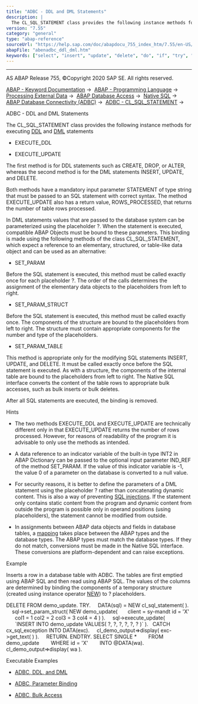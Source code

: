 ```yaml
---
title: "ADBC - DDL and DML Statements"
description: |
  The CL_SQL_STATEMENT class provides the following instance methods for executing DDL(https://help.sap.com/doc/abapdocu_755_index_htm/7.55/en-US/abenddl_glosry.htm 'Glossary Entry') and DML(https://help.sap.com/doc/abapdocu_755_index_htm/7.55/en-US/abendml_glosry.htm 'Glossary Entry') statement
version: "7.55"
category: "general"
type: "abap-reference"
sourceUrl: "https://help.sap.com/doc/abapdocu_755_index_htm/7.55/en-US/abenadbc_ddl_dml.htm"
abapFile: "abenadbc_ddl_dml.htm"
keywords: ["select", "insert", "update", "delete", "do", "if", "try", "catch", "method", "class", "data", "types", "internal-table", "abenadbc", "ddl", "dml"]
---
```


* * *

AS ABAP Release 755, ©Copyright 2020 SAP SE. All rights reserved.

[ABAP - Keyword Documentation](https://help.sap.com/doc/abapdocu_755_index_htm/7.55/en-US/abenabap.htm) →  [ABAP - Programming Language](https://help.sap.com/doc/abapdocu_755_index_htm/7.55/en-US/abenabap_reference.htm) →  [Processing External Data](https://help.sap.com/doc/abapdocu_755_index_htm/7.55/en-US/abenabap_language_external_data.htm) →  [ABAP Database Access](https://help.sap.com/doc/abapdocu_755_index_htm/7.55/en-US/abenabap_sql.htm) →  [Native SQL](https://help.sap.com/doc/abapdocu_755_index_htm/7.55/en-US/abennative_sql.htm) →  [ABAP Database Connectivity (ADBC)](https://help.sap.com/doc/abapdocu_755_index_htm/7.55/en-US/abenadbc.htm) →  [ADBC - CL\_SQL\_STATEMENT](https://help.sap.com/doc/abapdocu_755_index_htm/7.55/en-US/abencl_sql_statement.htm) → 

ADBC - DDL and DML Statements

The CL\_SQL\_STATEMENT class provides the following instance methods for executing [DDL](https://help.sap.com/doc/abapdocu_755_index_htm/7.55/en-US/abenddl_glosry.htm "Glossary Entry") and [DML](https://help.sap.com/doc/abapdocu_755_index_htm/7.55/en-US/abendml_glosry.htm "Glossary Entry") statements

-   EXECUTE\_DDL

-   EXECUTE\_UPDATE

The first method is for DDL statements such as CREATE, DROP, or ALTER, whereas the second method is for the DML statements INSERT, UPDATE, and DELETE.

Both methods have a mandatory input parameter STATEMENT of type string that must be passed to an SQL statement with correct syntax. The method EXECUTE\_UPDATE also has a return value, ROWS\_PROCESSED, that returns the number of table rows processed.

In DML statements values that are passed to the database system can be parameterized using the placeholder ?. When the statement is executed, compatible ABAP Objects must be bound to these parameters. This binding is made using the following methods of the class CL\_SQL\_STATEMENT, which expect a reference to an elementary, structured, or table-like data object and can be used as an alternative:

-   SET\_PARAM

Before the SQL statement is executed, this method must be called exactly once for each placeholder ?. The order of the calls determines the assignment of the elementary data objects to the placeholders from left to right.

-   SET\_PARAM\_STRUCT

Before the SQL statement is executed, this method must be called exactly once. The components of the structure are bound to the placeholders from left to right. The structure must contain appropriate components for the number and type of the placeholders.

-   SET\_PARAM\_TABLE

This method is appropriate only for the modifying SQL statements INSERT, UPDATE, and DELETE. It must be called exactly once before the SQL statement is executed. As with a structure, the components of the internal table are bound to the placeholders from left to right. The Native SQL interface converts the content of the table rows to appropriate bulk accesses, such as bulk inserts or bulk deletes.

After all SQL statements are executed, the binding is removed.

Hints

-   The two methods EXECUTE\_DDL and EXECUTE\_UPDATE are technically different only in that EXECUTE\_UPDATE returns the number of rows processed. However, for reasons of readability of the program it is advisable to only use the methods as intended.

-   A data reference to an indicator variable of the built-in type INT2 in ABAP Dictionary can be passed to the optional input parameter IND\_REF of the method SET\_PARAM. If the value of this indicator variable is -1, the value 0 of a parameter on the database is converted to a null value.

-   For security reasons, it is better to define the parameters of a DML statement using the placeholder ? rather than concatenating dynamic content. This is also a way of preventing [SQL injections](https://help.sap.com/doc/abapdocu_755_index_htm/7.55/en-US/abensql_injection_glosry.htm "Glossary Entry"). If the statement only contains static content from the program and dynamic content from outside the program is possible only in operand positions (using placeholders), the statement cannot be modified from outside.

-   In assignments between ABAP data objects and fields in database tables, a [mapping](https://help.sap.com/doc/abapdocu_755_index_htm/7.55/en-US/abennative_sql_type_mapping.htm) takes place between the ABAP types and the database types. The ABAP types must match the database types. If they do not match, conversions must be made in the Native SQL interface. These conversions are platform-dependent and can raise exceptions.

Example

Inserts a row in a database table with ADBC. The tables are first emptied using ABAP SQL and then read using ABAP SQL. The values of the columns are determined by binding the components of a temporary structure (created using instance operator [NEW](https://help.sap.com/doc/abapdocu_755_index_htm/7.55/en-US/abenconstructor_expression_new.htm)) to ? placeholders.

DELETE FROM demo\_update.
TRY.
    DATA(sql) = NEW cl\_sql\_statement( ).
    sql->set\_param\_struct( NEW demo\_update(
      client = sy-mandt id = 'X'
      col1 = 1 col2 = 2 col3 = 3 col4 = 4 ) ).
    sql->execute\_update(
      \`INSERT INTO demo\_update VALUES( ?, ?, ?, ?, ?, ? )\` ).
  CATCH cx\_sql\_exception INTO DATA(exc).
    cl\_demo\_output=>display( exc->get\_text( ) ).
    RETURN.
ENDTRY.
SELECT SINGLE \*
       FROM demo\_update
       WHERE id = 'X'
       INTO @DATA(wa).
cl\_demo\_output=>display( wa ).

Executable Examples

-   [ADBC, DDL, and DML](https://help.sap.com/doc/abapdocu_755_index_htm/7.55/en-US/abenadbc_dml_ddl_abexa.htm)

-   [ADBC, Parameter Binding](https://help.sap.com/doc/abapdocu_755_index_htm/7.55/en-US/abenadbc_dml_ddl_binding_abexa.htm)

-   [ADBC, Bulk Access](https://help.sap.com/doc/abapdocu_755_index_htm/7.55/en-US/abenadbc_dml_ddl_bulk_abexa.htm)
